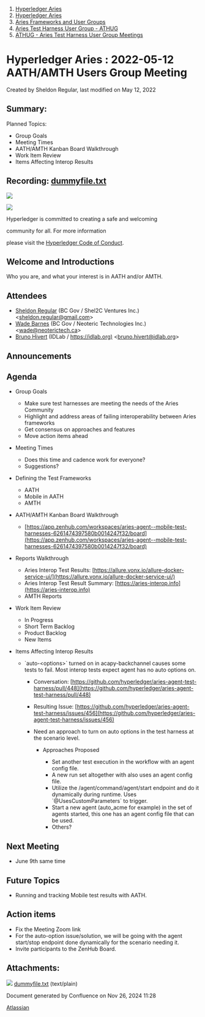 1. [Hyperledger Aries](index.html)
2. [Hyperledger Aries](Hyperledger-Aries_18481154.html)
3. [Aries Frameworks and User Groups](Aries-Frameworks-and-User-Groups_18481290.html)
4. [Aries Test Harness User Group - ATHUG](Aries-Test-Harness-User-Group---ATHUG_18496334.html)
5. [ATHUG - Aries Test Harness User Group Meetings](ATHUG---Aries-Test-Harness-User-Group-Meetings_18496351.html)

# Hyperledger Aries : 2022-05-12 AATH/AMTH Users Group Meeting

Created by Sheldon Regular, last modified on May 12, 2022

## Summary:

Planned Topics:

- Group Goals
- Meeting Times
- AATH/AMTH Kanban Board Walkthrough
- Work Item Review
- Items Affecting Interop Results

## Recording: [dummyfile.txt](#)

![](https://wiki.hyperledger.org/download/attachments/29034696/Antitrustnotice.png?version=1&modificationDate=1581695654000&api=v2)

![](https://wiki.hyperledger.org/download/attachments/2392771/welcome.png?version=2&modificationDate=1572450107000&api=v2)

Hyperledger is committed to creating a safe and welcoming

community for all. For more information

please visit the [Hyperledger Code of Conduct](https://lf-hyperledger.atlassian.net/wiki/display/HYP/Hyperledger+Code+of+Conduct).

## Welcome and Introductions

Who you are, and what your interest is in AATH and/or AMTH.

## Attendees

- [Sheldon Regular](https://lf-hyperledger.atlassian.net/wiki/people/557058:03ca5fa1-a9b1-4962-8ade-a10467940771?ref=confluence) (BC Gov / Shel2C Ventures Inc.) &lt;sheldon.regular@gmail.com&gt;
- [Wade Barnes](https://lf-hyperledger.atlassian.net/wiki/people/70121:166ee094-a2f2-44b4-adee-5c3da3741ff8?ref=confluence) (BC Gov / Neoteric Technologies Inc.) &lt;wade@neoterictech.ca&gt;
- [Bruno Hivert](https://lf-hyperledger.atlassian.net/wiki/people/712020:0ef3e380-8e1e-45be-82e1-708b65f236da?ref=confluence) (IDLab / [https://idlab.org)](https://idlab.org%29) &lt;bruno.hivert@idlab.org&gt;

## Announcements

## Agenda

- Group Goals
  
  - Make sure test harnesses are meeting the needs of the Aries Community
  - Highlight and address areas of failing interoperability between Aries frameworks
  - Get consensus on approaches and features
  - Move action items ahead
- Meeting Times
  
  - Does this time and cadence work for everyone?
  - Suggestions?
- Defining the Test Frameworks
  
  - AATH
  - Mobile in AATH
  - AMTH
- AATH/AMTH Kanban Board Walkthrough
  
  - [https://app.zenhub.com/workspaces/aries-agent--mobile-test-harnesses-6261474397580b0014247f32/board](https://app.zenhub.com/workspaces/aries-agent--mobile-test-harnesses-6261474397580b0014247f32/board)
- Reports Walkthrough
  
  - Aries Interop Test Results: [https://allure.vonx.io/allure-docker-service-ui/](https://allure.vonx.io/allure-docker-service-ui/)
  - Aries Interop Test Result Summary: [https://aries-interop.info](https://aries-interop.info)
  - AMTH Reports
- Work Item Review
  
  - In Progress
  - Short Term Backlog
  - Product Backlog
  - New Items
- Items Affecting Interop Results
  
  - \`auto-&lt;options&gt;\` turned on in acapy-backchannel causes some tests to fail. Most interop tests expect agent has no auto options on.
    
    - Conversation: [https://github.com/hyperledger/aries-agent-test-harness/pull/448](https://github.com/hyperledger/aries-agent-test-harness/pull/448)
    - Resulting Issue: [https://github.com/hyperledger/aries-agent-test-harness/issues/456](https://github.com/hyperledger/aries-agent-test-harness/issues/456)
    - Need an approach to turn on auto options in the test harness at the scenario level. 
      
      - Approaches Proposed
        
        - Set another test execution in the workflow with an agent config file.
        - A new run set altogether with also uses an agent config file.
        - Utilize the /agent/command/agent/start endpoint and do it dynamically during runtime. Uses \`@UsesCustomParameters\` to trigger.
        - Start a new agent (auto\_acme for example) in the set of agents started, this one has an agent config file that can be used.
        - Others?

## Next Meeting

- June 9th same time

## Future Topics

- Running and tracking Mobile test results with AATH.

## Action items

- Fix the Meeting Zoom link
- For the auto-option issue/solution, we will be going with the agent start/stop endpoint done dynamically for the scenario needing it.
- Invite participants to the ZenHub Board.

## Attachments:

![](images/icons/bullet_blue.gif) [dummyfile.txt](attachments/18496355/18516275.txt) (text/plain)

Document generated by Confluence on Nov 26, 2024 11:28

[Atlassian](http://www.atlassian.com/)
